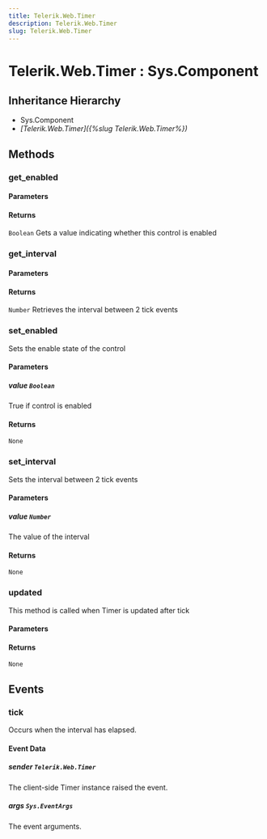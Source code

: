 ```yaml
---
title: Telerik.Web.Timer
description: Telerik.Web.Timer
slug: Telerik.Web.Timer
---
```


# Telerik.Web.Timer : Sys.Component 

## Inheritance Hierarchy

* Sys.Component
* *[Telerik.Web.Timer]({%slug Telerik.Web.Timer%})*


## Methods

###  get_enabled

#### Parameters

#### Returns

`Boolean` Gets a value indicating whether this control is enabled

### get_interval

#### Parameters

#### Returns

`Number` Retrieves the interval between 2 tick events

### set_enabled

Sets the enable state of the control

#### Parameters

##### value `Boolean`

True if control is enabled

#### Returns

`None` 

### set_interval

Sets the interval between 2 tick events

#### Parameters

##### value `Number`

The value of the interval

#### Returns

`None` 

### updated

This method is called when Timer is updated after tick

#### Parameters

#### Returns

`None` 


## Events

### tick

Occurs when the interval has elapsed.

#### Event Data

##### sender `Telerik.Web.Timer`

The client-side Timer instance raised the event.

##### args `Sys.EventArgs`

The event arguments.





